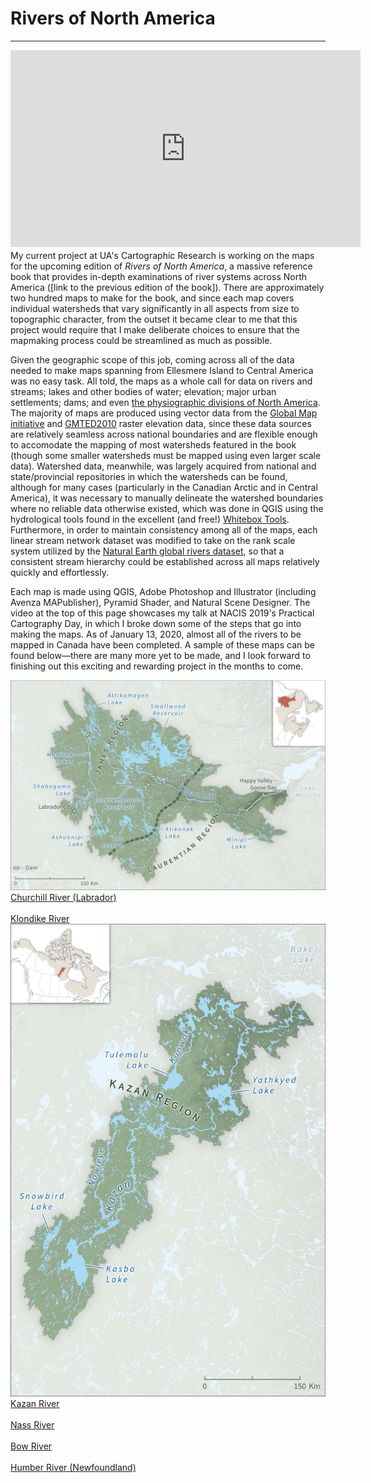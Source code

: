 # Rivers of North America
---

<iframe width="560" height="315" style="float:left; margin-right:15px; margin-bottom:5px" src="https://www.youtube.com/embed/u56yE70svqI" frameborder="0" allow="accelerometer; autoplay; encrypted-media; gyroscope; picture-in-picture" allowfullscreen></iframe>

My current project at UA's Cartographic Research is working on the maps for the upcoming edition of *Rivers of North America*, a massive reference book that provides in-depth examinations of river systems across North America ([link to the previous edition of the book]). There are approximately two hundred maps to make for the book, and since each map covers individual watersheds that vary significantly in all aspects from size to topographic character, from the outset it became clear to me that this project would require that I make deliberate choices to ensure that the mapmaking process could be streamlined as much as possible.

Given the geographic scope of this job, coming across all of the data needed to make maps spanning from Ellesmere Island to Central America was no easy task. All told, the maps as a whole call for data on rivers and streams; lakes and other bodies of water; elevation; major urban settlements; dams; and even [the physiographic divisions of North America](portfolio/ww1). The majority of maps are produced using vector data from the [Global Map initiative](https://globalmaps.github.io/) and [GMTED2010](https://www.usgs.gov/land-resources/eros/coastal-changes-and-impacts/gmted2010?qt-science_support_page_related_con=0#qt-science_support_page_related_con) raster elevation data, since these data sources are relatively seamless across national boundaries and are flexible enough to accomodate the mapping of most watersheds featured in the book (though some smaller watersheds must be mapped using even larger scale data). Watershed data, meanwhile, was largely acquired from national and state/provincial repositories in which the watersheds can be found, although for many cases (particularly in the Canadian Arctic and in Central America), it was necessary to manually delineate the watershed boundaries where no reliable data otherwise existed, which was done in QGIS using the hydrological tools found in the excellent (and free!) [Whitebox Tools](https://jblindsay.github.io/ghrg/WhiteboxTools/index.html). Furthermore, in order to maintain consistency among all of the maps, each linear stream network dataset was modified to take on the rank scale system utilized by the [Natural Earth global rivers dataset](https://www.naturalearthdata.com/downloads/10m-physical-vectors/10m-rivers-lake-centerlines/), so that a consistent stream hierarchy could be established across all maps relatively quickly and effortlessly.

Each map is made using QGIS, Adobe Photoshop and Illustrator (including Avenza MAPublisher), Pyramid Shader, and Natural Scene Designer. The video at the top of this page showcases my talk at NACIS 2019's Practical Cartography Day, in which I broke down some of the steps that go into making the maps. As of January 13, 2020, almost all of the rivers to be mapped in Canada have been completed. A sample of these maps can be found below—there are many more yet to be made, and I look forward to finishing out this exciting and rewarding project in the months to come.

<div class="feature_multi">
	<div class="entry">
		<a href="../../img/RoNA_Churchill.jpg"><img class="thumb" src="../../img/RoNA_Churchill.jpg" alt=""></a>
		<div class="thumb_label">
			<div class="label_text"><a href="img/RoNA_Churchill.jpg">Churchill River (Labrador)</a></div>
		</div>
	</div>
	<div class="entry">
		<a href="../../img/RoNA_Klondike.jpg"><img class="thumb" src="../../img/RoNA_Klondike.jpg" alt=""></a>
		<div class="thumb_label">
			<div class="label_text"><a href="../../img/RoNA_Klondike.jpg">Klondike River</a></div>
		</div>
	</div>
	<div class="entry">
		<a href="../../img/RoNA_Kazan.jpg"><img class="thumb" src="../../img/RoNA_Kazan.jpg" alt=""></a>
		<div class="thumb_label">
			<div class="label_text"><a href="../../img/RoNA_Kazan.jpg">Kazan River</a></div>
		</div>
	</div>
	<div class="entry">
		<a href="../../img/RoNA_Nass.jpg"><img class="thumb" src="../../img/RoNA_Nass.jpg" alt=""></a>
		<div class="thumb_label">
			<div class="label_text"><a href="../../img/RoNA_Nass.jpg">Nass River</a></div>
		</div>
	</div>
	<div class="entry">
		<a href="../../img/RoNA_Bow.jpg"><img class="thumb" src="../../img/RoNA_Bow.jpg" alt=""></a>
		<div class="thumb_label">
			<div class="label_text"><a href="../../img/RoNA_Bow.jpg">Bow River</a></div>
		</div>
	</div>
	<div class="entry">
		<a href="../../img/RoNA_Humber.jpg"><img class="thumb" src="../../img/RoNA_Humber.jpg" alt=""></a>
		<div class="thumb_label">
			<div class="label_text"><a href="../../img/RoNA_Humber.jpg">Humber River (Newfoundland)</a></div>
		</div>
	</div>
</div>